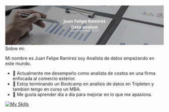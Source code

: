 ![Banner](https://github.com/juan08da/juan08da/blob/main/Banner%20Linkedin%20Profesional%20Corporativo%20Gris.png)
Sobre mi:

Mi nombre es Juan Felipe Ramírez soy Analista de datos empezando en este mundo.
- 🔭 Actualmente me desempeño como analista de costos en una firma enfocada al comercio exterior.
- 🌱 Estoy terminando un Bootcamp en analísis de datos en Tripleten y tambien tengo en curso un MBA.
- 💯 Me gusta aprender día a día para mejorar en lo que me apasiona.

 [![My Skills](https://skillicons.dev/icons?i=py,github,r,mysql)](https://skillicons.dev)
